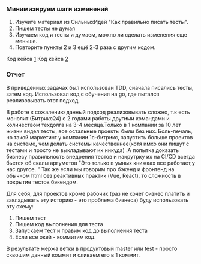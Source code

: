### Минимизируем шаги изменений

1. Изучите материал из СильныхИдей "Как правильно писать тесты".
2. Пишем тесты не думая
3. Изучаем код и тесты и думаем, можно ли сделать изменения еще меньше.
4. Повторите пункты 2 и 3 ещё 2-3 раза с другим кодом.

Код кейса [1](1/code.php)
Код кейса [2](2/code.php)


### Отчет

В приведённых задачах был использован TDD, сначала писались тесты, затем код. Использовал код с обучения на go, где пытался реализовывать этот подход.

В работе к сожалению данный подход реализовывать сложно, т.к есть монолит (Битрикс24) с 2 годами работы другими командами и количеством техдолга на 3-4 месяца.Только в 1 компании за 10 лет жизни видел тесты, все остальные проекты были без них. Боль-печаль, но такой маркетинг у компании 1с-битрикс, запустить больше проектов на системе, чем делать системы качественнее(хотя имхо они пишут с тестами и просто не выкладывают их никуда) .А попытка доказать бизнесу правильность внедрения тестов и накрутрку их на CI/CD всегда бьется об скалы аргуметов "Это только в умных книжках все работает,у нас другое. " Так же если мы говорим про бэкенд и фронтенд на обычном html без реактивных практик (Vue, React), то сложность в покрытие тестов бэкендом.

Для себя, для проектов кроме рабочих (раз не хочет бизнес платить и закладывать эту историю - это проблема бизнеса) буду использовать эту схему:

1) Пишем тест
2) Пишем код выполнения для теста
3) Запускаем тест и правим код до выполнения теста
4) Если все окей - коммитим код.

В результате мержа ветки в продуктовый master или test - просто сквошим данный коммит и сливаем его в 1 коммит.
